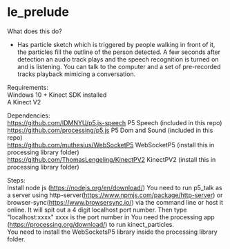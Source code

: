 # le_prelude   

What does this do?  
- Has particle sketch which is triggered by people walking in front of it, the particles fill the outline of the person detected. A few seconds after detection an audio track plays and the speech recognition is turned on and is listening. You can talk to the computer and a set of pre-recorded tracks playback mimicing a conversation.  

Requirements:  
Windows 10 + Kinect SDK installed  
A Kinect V2  

Dependencies:   
https://github.com/IDMNYU/p5.js-speech P5 Speech (included in this repo)  
https://github.com/processing/p5.js P5 Dom and Sound (included in this repo)    
https://github.com/muthesius/WebSocketP5 WebSocketP5 (install this in processing library folder)  
https://github.com/ThomasLengeling/KinectPV2 KinectPV2 (install this in processing library folder)  

Steps:  
Install node js (https://nodejs.org/en/download/)
You need to run p5_talk as a server using http-server(https://www.npmjs.com/package/http-server) or browser-sync(https://www.browsersync.io/) via the command line or host it online. It will spit out a 4 digit localhost port number. Then type "localhost:xxxx" xxxx is the port number in 
You need the processing app (https://processing.org/download/) to run kinect_particles.  
You need to install the WebSocketsP5 library inside the processing library folder.  

